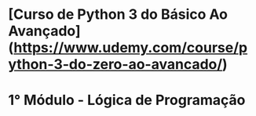 # [Curso de Python 3 do Básico Ao Avançado] (https://www.udemy.com/course/python-3-do-zero-ao-avancado/)

# 1° Módulo - Lógica de Programação